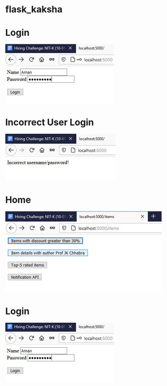 # flask_kaksha
# Login
![](kaksha.ai/login.png)

# Incorrect User Login
![](kaksha.ai/incorrect.png)

# Home
![](kaksha.ai/home.png)

# Login
![](kaksha.ai/login.png)
